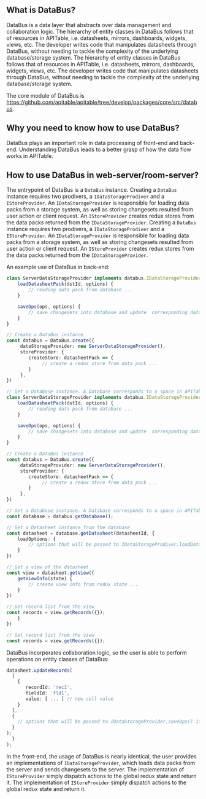 ## What is DataBus?

DataBus is a data layer that abstracts over data management and collaboration logic. The hierarchy of entity classes in DataBus follows that of resources in APITable, i.e. datasheets, mirrors, dashboards, widgets, views, etc. The developer writes code that manipulates datasheets through DataBus, without needing to tackle the complexity of the underlying database/storage system. The hierarchy of entity classes in DataBus follows that of resources in APITable, i.e. datasheets, mirrors, dashboards, widgets, views, etc. The developer writes code that manipulates datasheets through DataBus, without needing to tackle the complexity of the underlying database/storage system.

The core module of DataBus is https://github.com/apitable/apitable/tree/develop/packages/core/src/databus.

## Why you need to know how to use DataBus?

DataBus plays an important role in data processing of front-end and  back-end. Understanding DataBus leads to a better grasp of how the data flow works in APITable.

## How to use DataBus in web-server/room-server?

The entrypoint of DataBus is a `DataBus` instance. Creating a `DataBus` instance requires two prodivers, a `IDataStorageProdiver` and a `IStoreProvider`. An `IDataStorageProvider` is responsible for loading data packs from a storage system, as well as storing changesets resulted from user action or client request. An `IStoreProvider` creates redux stores from the data packs returned from the `IDataStorageProvider`. Creating a `DataBus` instance requires two prodivers, a `IDataStorageProdiver` and a `IStoreProvider`. An `IDataStorageProvider` is responsible for loading data packs from a storage system, as well as storing changesets resulted from user action or client request. An `IStoreProvider` creates redux stores from the data packs returned from the `IDataStorageProvider`.

An example use of DataBus in back-end:
```typescript
class ServerDataStorageProvider implements databus.IDataStorageProvider {
    loadDatasheetPack(dstId, options) {
        // reading data pack from database ...
    }

    saveOps(ops, options) {
        // save changesets into database and update  corresponding datasheet data ...
    }
}

// Create a DataBus instance
const databus = DataBus.create({
     dataStorageProvider: new ServerDataStorageProvider(),
     storeProvider: {
        createStore: datasheetPack => {
             // create a redux store from data pack ...
        }
     },
})

// Get a Database instance. A Database corresponds to a space in APITable.
class ServerDataStorageProvider implements databus.IDataStorageProvider {
    loadDatasheetPack(dstId, options) {
        // reading data pack from database ...
    }

    saveOps(ops, options) {
        // save changesets into database and update  corresponding datasheet data ...
    }
}

// Create a DataBus instance
const databus = DataBus.create({
     dataStorageProvider: new ServerDataStorageProvider(),
     storeProvider: {
        createStore: datasheetPack => {
             // create a redux store from data pack ...
        }
     },
})

// Get a Database instance. A Database corresponds to a space in APITable.
const database = databus.getDatabase();

// Get a Datasheet instance from the database
const datasheet = database.getDatasheet(datasheetId, {
    loadOptions: {
        // options that will be passed to IDataStorageProdiver.loadDatasheetPack()
    }
})

// Get a view of the datasheet
const view = datasheet.getView({
    getViewInfo(state) {
        // create view info from redux state ...
    }
})

// Get record list from the view
const records = view.getRecords({});
    }
})

// Get record list from the view
const records = view.getRecords({});
```

DataBus incorporates collaboration logic, so the user is able to perform operations on entity classes of DataBus:

```typescript
datasheet.updateRecords(
  [
    {
       recordId: 'rec1',
       fieldId: 'fld1',
       value: [ ... ] // new cell value
    }
  ],
  {
    // options that will be passed to IDataStorageProvider.saveOps() if the command is executed successfully.
  }
);
  }
);
```

In the front-end, the usage of DataBus is nearly identical, the user provides an implementations of `IDataStorageProvider`, which loads data packs from the server and sends changesets to the server. The implementation of `IStoreProvider` simply dispatch actions to the global redux state and return it. The implementation of `IStoreProvider` simply dispatch actions to the global redux state and return it.